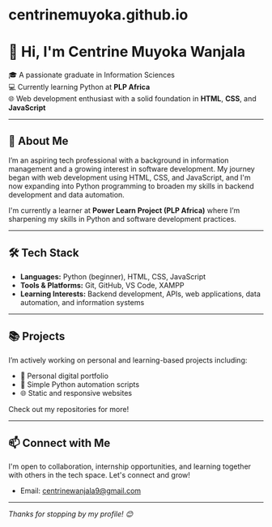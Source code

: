 # centrinemuyoka.github.io
# 👋 Hi, I'm Centrine Muyoka Wanjala

🎓 A passionate graduate in Information Sciences  
💻 Currently learning Python at **PLP Africa**  
🌐 Web development enthusiast with a solid foundation in **HTML**, **CSS**, and **JavaScript**

---

## 🚀 About Me

I’m an aspiring tech professional with a background in information management and a growing interest in software development. My journey began with web development using HTML, CSS, and JavaScript, and I'm now expanding into Python programming to broaden my skills in backend development and data automation.

I'm currently a learner at **Power Learn Project (PLP Africa)** where I’m sharpening my skills in Python and software development practices.

---

## 🛠️ Tech Stack

- **Languages:** Python (beginner), HTML, CSS, JavaScript  
- **Tools & Platforms:** Git, GitHub, VS Code, XAMPP  
- **Learning Interests:** Backend development, APIs, web applications, data automation, and information systems

---

## 📚 Projects

I’m actively working on personal and learning-based projects including:

- 📖 Personal digital portfolio 
- 🧮 Simple Python automation scripts  
- 🌐 Static and responsive websites

Check out my repositories for more!

---

## 📫 Connect with Me

I'm open to collaboration, internship opportunities, and learning together with others in the tech space. Let's connect and grow!

- Email: centrinewanjala9@gmail.com

---

*Thanks for stopping by my profile! 😊*

